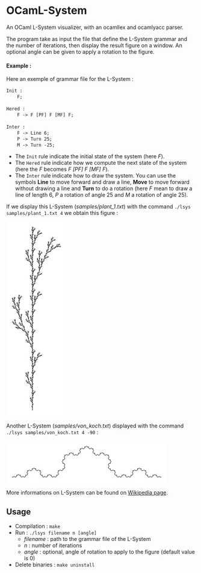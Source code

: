 
# OCamL-System

An OCaml L-System visualizer, with an ocamllex and ocamlyacc parser.

The program take as input the file that define the L-System grammar and the number of iterations, then display the result figure on a window.
An optional angle can be given to apply a rotation to the figure. 

#### Example :

Here an exemple of grammar file for the L-System :
```
Init : 
	F;
	 
Hered :
	F -> F [PF] F [MF] F;
	
Inter :
	F -> Line 6;
	P -> Turn 25;
	M -> Turn -25;
```
* The `Init` rule indicate the initial state of the system (here *F*).
* The `Hered` rule indicate how we compute the next state of the system (here the *F* becomes *F [PF] F [MF] F*).
* The `Inter` rule indicate how to draw the system. You can use the symbols **Line** to move forward and draw a line, **Move** to move forward without drawing a line and **Turn** to do a rotation (here *F* mean to draw a line of length 6, *P* a rotation of angle 25 and *M* a rotation of angle 25).
	

If we display this L-System (*samples/plant_1.txt*) with the command `./lsys samples/plant_1.txt 4` we obtain this figure :

![result-plant-1](./results/plant_1.png)

Another L-System (*samples/von_koch.txt*) displayed with the command `./lsys samples/von_koch.txt 4 -90` :

![result-von-koch](./results/von_koch.png)

More informations on L-System can be found on [Wikipedia page](https://en.wikipedia.org/wiki/L-system).

## Usage

* Compilation : `make`
* Run : `./lsys filename n [angle]`
	*  *filename* : path to the grammar file of the L-System
	* *n* : number of iterations
	*  *angle* : optional, angle of rotation to apply to the figure (default value is 0)
* Delete binaries : `make uninstall`

